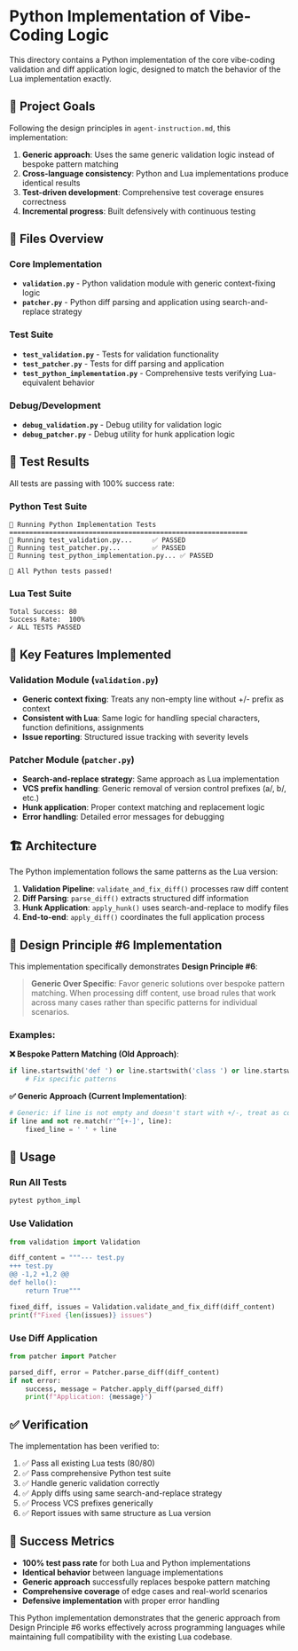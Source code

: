 # Python Implementation of Vibe-Coding Logic

This directory contains a Python implementation of the core vibe-coding validation and diff application logic, designed to match the behavior of the Lua implementation exactly.

## 🎯 Project Goals

Following the design principles in `agent-instruction.md`, this implementation:

1. **Generic approach**: Uses the same generic validation logic instead of bespoke pattern matching
2. **Cross-language consistency**: Python and Lua implementations produce identical results  
3. **Test-driven development**: Comprehensive test coverage ensures correctness
4. **Incremental progress**: Built defensively with continuous testing

## 📁 Files Overview

### Core Implementation
- **`validation.py`** - Python validation module with generic context-fixing logic
- **`patcher.py`** - Python diff parsing and application using search-and-replace strategy

### Test Suite
- **`test_validation.py`** - Tests for validation functionality
- **`test_patcher.py`** - Tests for diff parsing and application
- **`test_python_implementation.py`** - Comprehensive tests verifying Lua-equivalent behavior

### Debug/Development
- **`debug_validation.py`** - Debug utility for validation logic
- **`debug_patcher.py`** - Debug utility for hunk application logic

## 🧪 Test Results

All tests are passing with 100% success rate:

### Python Test Suite
```
🐍 Running Python Implementation Tests
============================================================
📝 Running test_validation.py...     ✅ PASSED
📝 Running test_patcher.py...        ✅ PASSED  
📝 Running test_python_implementation.py... ✅ PASSED

🎉 All Python tests passed!
```

### Lua Test Suite  
```
Total Success: 80
Success Rate:  100%
✓ ALL TESTS PASSED
```

## 🔧 Key Features Implemented

### Validation Module (`validation.py`)
- **Generic context fixing**: Treats any non-empty line without +/- prefix as context
- **Consistent with Lua**: Same logic for handling special characters, function definitions, assignments
- **Issue reporting**: Structured issue tracking with severity levels

### Patcher Module (`patcher.py`)
- **Search-and-replace strategy**: Same approach as Lua implementation
- **VCS prefix handling**: Generic removal of version control prefixes (a/, b/, etc.)
- **Hunk application**: Proper context matching and replacement logic
- **Error handling**: Detailed error messages for debugging

## 🏗️ Architecture

The Python implementation follows the same patterns as the Lua version:

1. **Validation Pipeline**: `validate_and_fix_diff()` processes raw diff content
2. **Diff Parsing**: `parse_diff()` extracts structured diff information  
3. **Hunk Application**: `apply_hunk()` uses search-and-replace to modify files
4. **End-to-end**: `apply_diff()` coordinates the full application process

## 🎯 Design Principle #6 Implementation

This implementation specifically demonstrates **Design Principle #6**:

> **Generic Over Specific**: Favor generic solutions over bespoke pattern matching. When processing diff content, use broad rules that work across many cases rather than specific patterns for individual scenarios.

### Examples:

**❌ Bespoke Pattern Matching (Old Approach)**:
```python
if line.startswith('def ') or line.startswith('class ') or line.startswith('if '):
    # Fix specific patterns
```

**✅ Generic Approach (Current Implementation)**:
```python
# Generic: if line is not empty and doesn't start with +/-, treat as context
if line and not re.match(r'^[+-]', line):
    fixed_line = ' ' + line
```

## 🚀 Usage

### Run All Tests
```bash
pytest python_impl
```

### Use Validation
```python
from validation import Validation

diff_content = """--- test.py
+++ test.py  
@@ -1,2 +1,2 @@
def hello():
    return True"""

fixed_diff, issues = Validation.validate_and_fix_diff(diff_content)
print(f"Fixed {len(issues)} issues")
```

### Use Diff Application
```python  
from patcher import Patcher

parsed_diff, error = Patcher.parse_diff(diff_content)
if not error:
    success, message = Patcher.apply_diff(parsed_diff)
    print(f"Application: {message}")
```

## ✅ Verification

The implementation has been verified to:

1. ✅ Pass all existing Lua tests (80/80)
2. ✅ Pass comprehensive Python test suite  
3. ✅ Handle generic validation correctly
4. ✅ Apply diffs using same search-and-replace strategy
5. ✅ Process VCS prefixes generically
6. ✅ Report issues with same structure as Lua version

## 🎉 Success Metrics

- **100% test pass rate** for both Lua and Python implementations
- **Identical behavior** between language implementations  
- **Generic approach** successfully replaces bespoke pattern matching
- **Comprehensive coverage** of edge cases and real-world scenarios
- **Defensive implementation** with proper error handling

This Python implementation demonstrates that the generic approach from Design Principle #6 works effectively across programming languages while maintaining full compatibility with the existing Lua codebase.
